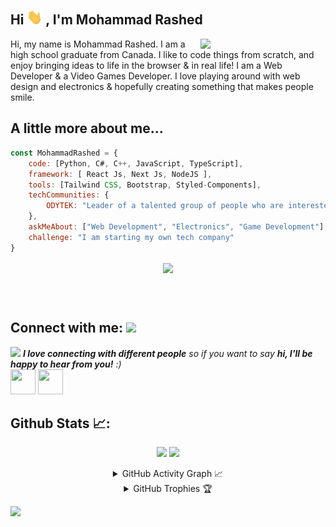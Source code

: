 <h2> Hi <img src="https://raw.githubusercontent.com/ABSphreak/ABSphreak/master/gifs/Hi.gif" width="25px"> , I'm Mohammad Rashed</h2>

<img align='right' src='https://octodex.github.com/images/daftpunktocat-thomas.gif' width='200"'>

Hi, my name is Mohammad Rashed. I am a high school graduate from Canada. I like to code things from scratch, and enjoy bringing ideas to life in the browser & in real life! I am a Web Developer & a Video Games Developer. I love playing around with web design and electronics & hopefully creating something that makes people smile.


## A little more about me...  
```javascript
const MohammadRashed = {
	code: [Python, C#, C++, JavaScript, TypeScript],
	framework: [ React Js, Next Js, NodeJS ],
	tools: [Tailwind CSS, Bootstrap, Styled-Components],
	techCommunities: {
		ODYTEK: "Leader of a talented group of people who are interested in technology."
	},
	askMeAbout: ["Web Development", "Electronics", "Game Development"],
	challenge: "I am starting my own tech company"
}
```

<p align="center">
   
   <img align="center" src="https://github-readme-streak-stats.herokuapp.com?user=m7d2&theme=neon-dark"/>

</p>

## Connect with me: <img src="https://user-images.githubusercontent.com/53649201/99296951-8ef68900-286d-11eb-9bf3-fdb6cf13b585.gif" height="32px" style="padding-top: 50px;">
<img src="https://media.giphy.com/media/LnQjpWaON8nhr21vNW/giphy.gif" width="60"> <em><b>I love connecting with different people</b> so if you want to say <b>hi, I'll be happy to hear from you!</b> :)</em>  
[<img width='40' height='40' src="https://user-images.githubusercontent.com/64153988/126858102-f8eb952a-0273-41f6-add2-6ab7dab8cfe4.png"/>](https://www.linkedin.com/in/mohammad-rashed-9454391ab/)
[<img width='40' height='40' src="https://user-images.githubusercontent.com/64153988/126858150-193ef995-c8f9-4e46-ac2a-2a96f5897b4f.png"/>](https://twitter.com/m7d_syr) 
<br />

<summary><h2>Github Stats 📈:</h2></summary>
	
<p align="center">
  <img height= "180px" src="https://github-readme-stats.vercel.app/api?username=m7d2&show_icons=true&title_color=ff0066&icon_color=bb2acf&text_color=00ffff&bg_color=00001a&count_private=true" />
  <img height= "180px" src="https://github-readme-stats.vercel.app/api/top-langs/?username=m7d2&title_color=ff0066&icon_color=bb2acf&text_color=00ffff&bg_color=00001a&layout=compact&hide=css" />
</p>

<details align="center">
  <summary>GitHub Activity Graph 📈</summary>
<p align="center">
  <img src="https://activity-graph.herokuapp.com/graph?username=m7d2&theme=xcode" />
</p>
</details>

<details align="center">
  <summary>GitHub Trophies 🏆</summary>
<p align="center">
  <a href="https://github.com/ryo-ma/github-profile-trophy" target="_blank">
    <img src="https://hacked-github-stat-trophies.vercel.app/?username=m7d2&column=4&margin-w=5&margin-h=5&rank=SECRET,SSS,SS,S,AAA,AA,A,B,C,UNKNOWN&theme=darkhub"/>
  </a>
</p>
</details>

<p><code><img height="20" src="https://komarev.com/ghpvc/?username=m7d2&color=blue"></code></p>





